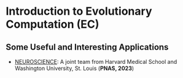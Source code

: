 # Introduction to Evolutionary Computation (EC)

## Some Useful and Interesting Applications

* [NEUROSCIENCE](https://www.pnas.org/doi/abs/10.1073/pnas.2213034120): A joint team from Harvard Medical School and Washington University, St. Louis (**PNAS, 2023**)
